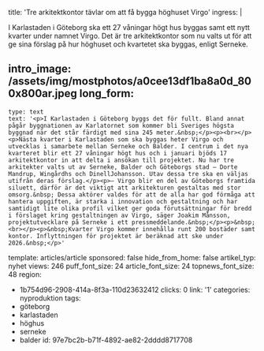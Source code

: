 title: 'Tre arkitektkontor tävlar om att få bygga höghuset Virgo'
ingress: |
  <p>I Karlastaden i Göteborg ska ett 27 våningar högt hus byggas samt ett nytt kvarter under namnet Virgo. Det är tre arkitektkontor som nu valts ut för att ge sina förslag på hur höghuset och kvartetet ska byggas, enligt Serneke.
  </p>
  
intro_image: /assets/img/mostphotos/a0cee13df1ba8a0d_800x800ar.jpeg
long_form:
  -
    type: text
    text: '<p>I Karlastaden i Göteborg byggs det för fullt. Bland annat pågår byggnationen av Karlatornet som kommer bli Sveriges högsta byggnad när det står färdigt med sina 245 meter.&nbsp;</p><p><br></p><p>Nästa kvarter i Karlastaden som ska byggas heter Virgo och utvecklas i samarbete mellan Serneke och Balder. I centrum i det nya kvarteret blir ett 27 våningar högt hus och i januari bjöds 17 arkitektkontor in att delta i ansökan till projektet. Nu har tre arkitekter valts ut av Serneke, Balder och Göteborgs stad – Dorte Mandrup, Wingårdhs och DinellJohansson. Utav dessa tre ska en väljas utifrån deras förslag.</p><p>– Virgo blir en del av Göteborgs framtida siluett, därför är det viktigt att arkitekturen gestaltas med stor omsorg.&nbsp; Dessa aktörer valdes för att de alla har god förmåga att hantera uppgiften, är starka i innovation och gestaltning och har samtidigt lite olika profil vilket ger goda förutsättningar för bredd i förslaget kring gestaltningen av Virgo, säger Joakim Månsson, projektutvecklare på Serneke i ett pressmeddelande.&nbsp;</p><p>&nbsp;<br></p><p>&nbsp;Kvarter Virgo kommer innehålla runt 200 bostäder samt kontor. Inflyttningen för projektet är beräknad att ske under 2026.&nbsp;</p>'
template: articles/article
sponsored: false
hide_from_home: false
artikel_typ: nyhet
views: 246
puff_font_size: 24
article_font_size: 24
topnews_font_size: 48
region:
  - 1b754d96-2908-414a-8f3a-110d23632412
clicks: 0
link: '1'
categories: nyproduktion
tags:
  - göteborg
  - karlastaden
  - höghus
  - serneke
  - balder
id: 97e7bc2b-b71f-4892-ae82-2dddd8717708
